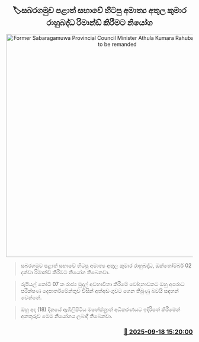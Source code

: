 <p align='center'><b><h2 align='center' title='Former Sabaragamuwa Provincial Council Minister Athula Kumara Rahubaddha ordered to be remanded'>🏷සබරගමුව පළාත් සභාවේ හිටපු අමාත්‍ය අතුල කුමාර රාහුබද්ධ රිමාන්ඩ් කිරීමට නියෝග</h2></b></p>
<p align='center'><img src='https://helakuru.sgp1.cdn.digitaloceanspaces.com/esana/images/lib/court-2[1].jpg' width='600' alt='Former Sabaragamuwa Provincial Council Minister Athula Kumara Rahubaddha ordered to be remanded'></p>

> සබරගමුව පළාත් සභාවේ හිටපු අමාත්‍ය අතුල කුමාර රාහුබද්ධ, ඔක්තෝම්බර් 02 දක්වා රිමාන්ඩ් කිරීමට නියෝග තිබෙනවා.

> රුපියල් කෝටි 07 ක රාජ්‍ය මුදල් අවභාවිතා කිරීමේ චෝදනාවකට ඔහු අපරාධ පරීක්ෂණ දෙපාර්තමේන්තුව විසින් අත්අඩංගුවට ගෙන තිබුණු බවයි සඳහන් වෙන්නේ.

> ඔහු අද (18) දිනයේ ඇඹිලිපිටිය මහේස්ත්‍රාත් අධිකරණයට ඉදිරිපත් කිරීමෙන් අනතුරුව මෙම නියෝගය ලබාදී තිබෙනවා.



<h3 align='right'><a href='https://www.helakuru.lk/esana/p/113754/'>📅 2025-09-18 15:20:00</a></h3>
